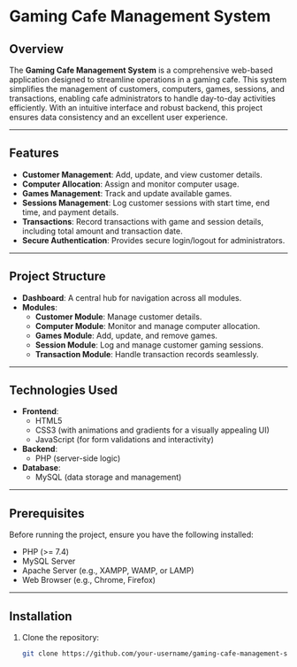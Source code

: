 # Gaming Cafe Management System

## Overview
The **Gaming Cafe Management System** is a comprehensive web-based application designed to streamline operations in a gaming cafe. This system simplifies the management of customers, computers, games, sessions, and transactions, enabling cafe administrators to handle day-to-day activities efficiently. With an intuitive interface and robust backend, this project ensures data consistency and an excellent user experience.

---

## Features
- **Customer Management**: Add, update, and view customer details.
- **Computer Allocation**: Assign and monitor computer usage.
- **Games Management**: Track and update available games.
- **Sessions Management**: Log customer sessions with start time, end time, and payment details.
- **Transactions**: Record transactions with game and session details, including total amount and transaction date.
- **Secure Authentication**: Provides secure login/logout for administrators.

---

## Project Structure
- **Dashboard**: A central hub for navigation across all modules.
- **Modules**:
  - **Customer Module**: Manage customer details.
  - **Computer Module**: Monitor and manage computer allocation.
  - **Games Module**: Add, update, and remove games.
  - **Session Module**: Log and manage customer gaming sessions.
  - **Transaction Module**: Handle transaction records seamlessly.

---

## Technologies Used
- **Frontend**:
  - HTML5
  - CSS3 (with animations and gradients for a visually appealing UI)
  - JavaScript (for form validations and interactivity)
- **Backend**:
  - PHP (server-side logic)
- **Database**:
  - MySQL (data storage and management)

---

## Prerequisites
Before running the project, ensure you have the following installed:
- PHP (>= 7.4)
- MySQL Server
- Apache Server (e.g., XAMPP, WAMP, or LAMP)
- Web Browser (e.g., Chrome, Firefox)

---

## Installation
1. Clone the repository:
   ```bash
   git clone https://github.com/your-username/gaming-cafe-management-system.git





